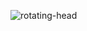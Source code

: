 ![rotating-head](https://user-images.githubusercontent.com/26341681/173405357-591760d8-36e6-4ac3-b104-1678dd0c7453.gif)
